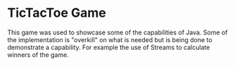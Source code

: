 # TicTacToe Game

This game was used to showcase some of the capabilities of Java. Some of the implementation is "overkill" on what is needed but is being done to demonstrate a capability. For example the use of Streams to calculate winners of the game.
